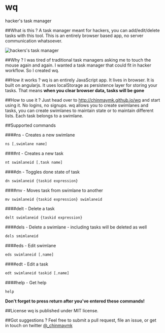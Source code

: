 wq
==

hacker's task manager

##What is this ?
A task manager meant for hackers, you can add/edit/delete tasks with this tool. This is an entirely browser based app, no server communication whatsoever.

![hackers's task manager](https://raw2.github.com/chinmaymk/wq/master/img/wq.PNG)

##Why ?
I was tired of traditional task managers asking me to touch the mouse again and again. I wanted a task manager that could fit in hacker workflow. So I created wq.

##How it works ?
wq is an entirely JavaScript app. It lives in browser. It is built on angularjs. It uses localStorage as persistence layer for storing your tasks. That means **when you clear browser data, tasks will be gone**

##How to use it ?
Just head over to http://chinmaymk.github.io/wq and start using it. No logins, no signups. wq allows you to create swimlanes and tasks, you can create swimlanes to maintain state or to maintain different lists. Each task belongs to a swimlane. 

##Supported commands

####ns - Creates a new swimlane
```javascript
ns [,swimlane name]
```

####nt - Creates a new task
```javascript
nt swimlaneid [,task name]
```
####dn - Toggles done state of task
```javascript
dn swimlaneid {taskid expression}
```
####mv - Moves task from swimlane to another
```javascript
mv swimlaneid {taskid expression} swimlaneid
```
####delt - Delete a task
```javascript
delt swimlaneid {taskid expression}
```

####dels - Delete a swimlane - including tasks will be deleted as well
```javascript
dels smimlaneid
```

####eds - Edit swimlane
```javascript
eds swimlaneid [,name]
```

####edt - Edit a task
```javascript
edt swimlaneid taskid [,name]
```

####help - Get help
```javascript
help
```

**Don't forget to press return after you've entered these commands!**

##License
wq is published under MIT license.

##Got suggestions ?
Feel free to submit a pull request, file an issue, or get in touch on twitter [@_chinmaymk](https://twitter.com/_chinmaymk)